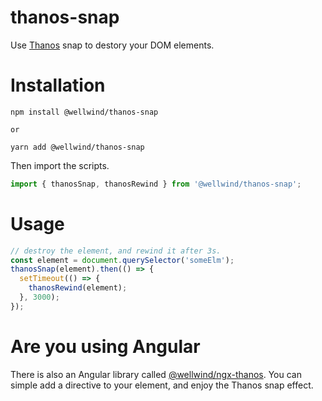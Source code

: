 # thanos-snap

Use [Thanos](https://www.google.com/search?q=Thanos) snap to destory your DOM elements.

# Installation

```shell
npm install @wellwind/thanos-snap

or

yarn add @wellwind/thanos-snap
```

Then import the scripts.

```typescript
import { thanosSnap, thanosRewind } from '@wellwind/thanos-snap';
```

# Usage

```typescript
// destroy the element, and rewind it after 3s.
const element = document.querySelector('someElm');
thanosSnap(element).then(() => {
  setTimeout(() => {
    thanosRewind(element);
  }, 3000);
});
```

# Are you using Angular

There is also an Angular library called [@wellwind/ngx-thanos](../ngx-thanos). You can simple add a directive to your element, and enjoy the Thanos snap effect.
